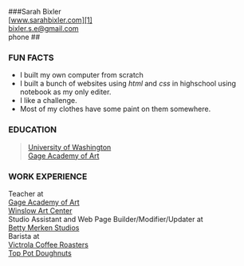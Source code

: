 ###Sarah Bixler  
[www.sarahbixler.com][1]  
[bixler.s.e@gmail.com][2]  
phone ##

###  FUN FACTS
*  I built my own computer from scratch
*  I built a bunch of websites using _html_ and _css_ in highschool using notebook as my only editer. 
*  I like a challenge.
*  Most of my clothes have some paint on them somewhere.


###  EDUCATION  
>[University of Washington][3]  
>[Gage Academy of Art][4]  

###  WORK EXPERIENCE  
Teacher at  
    [Gage Academy of Art][4]  
    [Winslow Art Center][5]  
Studio Assistant and Web Page Builder/Modifier/Updater at  
    [Betty Merken Studios][6]  
Barista at  
    [Victrola Coffee Roasters][7]  
    [Top Pot Doughnuts][8]  





[1]:  http://www.sarahbixler.com
[2]:  mailto:bixler.s.e@gmail.com
[3]:  http://www.washington.edu
[4]:  http://www.gageacademy.org
[5]:  http://www.winslowartcenter.com
[6]:  http://www.bettymerkenstudio.com
[7]:  http://www.victrolacoffeeroasters.com
[8]:  http://www.toppotdoughnuts.com
